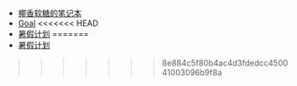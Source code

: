 
- [椰香软糖的笔记本](https://www.withoutfire.top/index.html)
- [Goal](./planandsummary/plan/梦想.html) 
<<<<<<< HEAD
- [暑假计划](./planandsummary/plan/大四前暑假计划.html)
=======
- [暑假计划](./planandsummary/plan/大四前暑假计划.html)
>>>>>>> 8e884c5f80b4ac4d3fdedcc450041003096b9f8a
